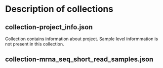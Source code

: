 # Description of collections

## collection-project_info.json

Collection contains information about project. Sample level informmation is not present in this collection.

## collection-mrna_seq_short_read_samples.json